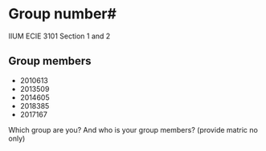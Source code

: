 # Group number#
IIUM ECIE 3101 Section 1 and 2

## Group members
- 2010613
- 2013509
- 2014605
- 2018385
- 2017167

Which group are you?
And who is your group members? (provide matric no only)
